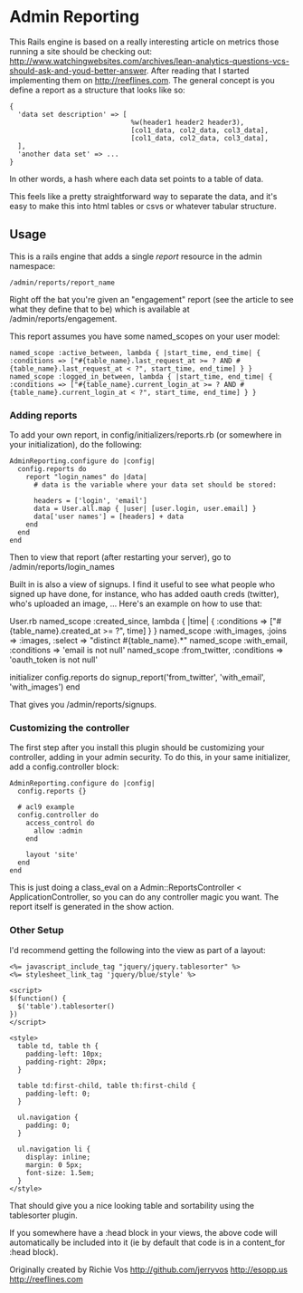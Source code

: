 # Admin Reporting #
This Rails engine is based on a really interesting article on metrics those running a site should be checking out:  http://www.watchingwebsites.com/archives/lean-analytics-questions-vcs-should-ask-and-youd-better-answer. After reading that I started implementing them on http://reeflines.com. The general concept is you define a report as a structure that looks like so:

    {
      'data set description' => [
                                  %w(header1 header2 header3),
                                  [col1_data, col2_data, col3_data],
                                  [col1_data, col2_data, col3_data],
      ],
      'another data set' => ...
    }

In other words, a hash where each data set points to a table of data.

This feels like a pretty straightforward way to separate the data, and it's easy to make this into html tables or csvs or whatever tabular structure.

## Usage ##
This is a rails engine that adds a single _report_ resource in the admin namespace:

    /admin/reports/report_name

Right off the bat you're given an "engagement" report (see the article to see what they define that to be) which is available at /admin/reports/engagement.

This report assumes you have some named_scopes on your user model:

    named_scope :active_between, lambda { |start_time, end_time| { :conditions => ["#{table_name}.last_request_at >= ? AND #{table_name}.last_request_at < ?", start_time, end_time] } }
    named_scope :logged_in_between, lambda { |start_time, end_time| { :conditions => ["#{table_name}.current_login_at >= ? AND #{table_name}.current_login_at < ?", start_time, end_time] } }
    

### Adding reports ###
To add your own report, in config/initializers/reports.rb (or somewhere in your initialization), do the following:

    AdminReporting.configure do |config|
      config.reports do
        report "login_names" do |data|
          # data is the variable where your data set should be stored:

          headers = ['login', 'email']
          data = User.all.map { |user| [user.login, user.email] }
          data['user names'] = [headers] + data
        end
      end
    end

Then to view that report (after restarting your server), go to /admin/reports/login_names

Built in is also a view of signups. I find it useful to see what people who signed up have done, for instance, who has added oauth creds (twitter), who's uploaded an image, ... Here's an example on how to use that:

User.rb
    named_scope :created_since, lambda { |time| { :conditions => ["#{table_name}.created_at >= ?", time] } }
    named_scope :with_images, :joins => :images, :select => "distinct #{table_name}.*"
    named_scope :with_email, :conditions => 'email is not null'
    named_scope :from_twitter, :conditions => 'oauth_token is not null'

initializer
    config.reports do
      signup_report('from_twitter', 'with_email', 'with_images')
    end

That gives you /admin/reports/signups.

### Customizing the controller ###
The first step after you install this plugin should be customizing your controller, adding in your admin security. To do this, in your same initializer, add a config.controller block:

    AdminReporting.configure do |config|
      config.reports {}

      # acl9 example
      config.controller do
        access_control do
          allow :admin
        end

        layout 'site'
      end
    end

This is just doing a class_eval on a Admin::ReportsController < ApplicationController, so you can do any controller magic you want. The report itself is generated in the show action.

### Other Setup ###
I'd recommend getting the following into the view as part of a layout:

    <%= javascript_include_tag "jquery/jquery.tablesorter" %>
    <%= stylesheet_link_tag 'jquery/blue/style' %>

    <script>
    $(function() {
      $('table').tablesorter()
    })
    </script>

    <style>
      table td, table th {
        padding-left: 10px;
        padding-right: 20px;
      }

      table td:first-child, table th:first-child {
        padding-left: 0;
      }

      ul.navigation {
        padding: 0;
      }

      ul.navigation li {
        display: inline;
        margin: 0 5px;
        font-size: 1.5em;
      }
    </style>

That should give you a nice looking table and sortability using the tablesorter plugin.

If you somewhere have a :head block in your views, the above code will automatically be included into it (ie by default that code is in a content_for :head block).

Originally created by Richie Vos
http://github.com/jerryvos
http://esopp.us
http://reeflines.com